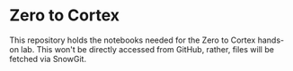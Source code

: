# Zero to Cortex
This repository holds the notebooks needed for the Zero to Cortex hands-on lab. This won't be directly accessed from GitHub, rather, files will be fetched via SnowGit.

